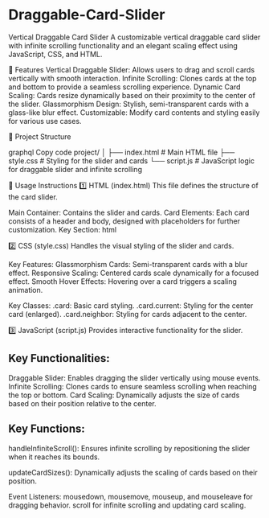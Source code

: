 # Draggable-Card-Slider

Vertical Draggable Card Slider A customizable vertical draggable card slider with infinite scrolling functionality and an elegant scaling effect using JavaScript, CSS, and HTML.

🚀 Features Vertical Draggable Slider: Allows users to drag and scroll cards vertically with smooth interaction. Infinite Scrolling: Clones cards at the top and bottom to provide a seamless scrolling experience. Dynamic Card Scaling: Cards resize dynamically based on their proximity to the center of the slider. Glassmorphism Design: Stylish, semi-transparent cards with a glass-like blur effect. Customizable: Modify card contents and styling easily for various use cases.

📂 Project Structure

graphql Copy code project/ │ ├── index.html # Main HTML file ├── style.css # Styling for the slider and cards └── script.js # JavaScript logic for draggable slider and infinite scrolling

📄 Usage Instructions 1️⃣ HTML (index.html) This file defines the structure of the card slider.

Main Container: Contains the slider and cards. Card Elements: Each card consists of a header and body, designed with placeholders for further customization. Key Section: html

2️⃣ CSS (style.css) Handles the visual styling of the slider and cards.

Key Features: Glassmorphism Cards: Semi-transparent cards with a blur effect. Responsive Scaling: Centered cards scale dynamically for a focused effect. Smooth Hover Effects: Hovering over a card triggers a scaling animation.

Key Classes: .card: Basic card styling. .card.current: Styling for the center card (enlarged). .card.neighbor: Styling for cards adjacent to the center.

3️⃣ JavaScript (script.js) Provides interactive functionality for the slider.

## Key Functionalities:

Draggable Slider: Enables dragging the slider vertically using mouse events. Infinite Scrolling: Clones cards to ensure seamless scrolling when reaching the top or bottom. Card Scaling: Dynamically adjusts the size of cards based on their position relative to the center.

## Key Functions:

handleInfiniteScroll(): Ensures infinite scrolling by repositioning the slider when it reaches its bounds.

updateCardSizes(): Dynamically adjusts the scaling of cards based on their position.

Event Listeners: mousedown, mousemove, mouseup, and mouseleave for dragging behavior. scroll for infinite scrolling and updating card scaling.
